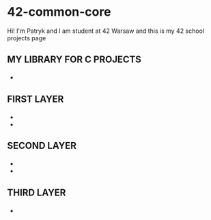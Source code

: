 # 42-common-core
Hi! I'm Patryk and I am student at 42 Warsaw and this is my 42 school projects page

<h2><p><b>MY LIBRARY FOR C PROJECTS</b></p></h2>
<ul>
  <li> <a href="https://github.com/Zuraw7/42-common-core/tree/main/libft" style="color: white; text-decoration: none;">libft</a> </li>

</ul>

<h2><p><b>FIRST LAYER</b></p></h2>
<ul>
  <li><a href="https://github.com/Zuraw7/42-common-core/tree/main/ft_printf" style="color: white; text-decoration: none;">ft_printf</a></li>
  <li><a href="https://github.com/Zuraw7/42-common-core/tree/main/get_next_line" style="color: white; text-decoration: none;">get_next_line</a></li>
</ul>

<h2><p><b>SECOND LAYER</b></p></h2>
<ul>
  <li><a href="https://github.com/Zuraw7/42-common-core/tree/main/so_long" style="color: white; text-decoration: none;">so_long</a></li>
  <li><a href="https://github.com/Zuraw7/42-common-core/tree/main/pipex" style="color: white; text-decoration: none;">pipex</a></li>
</ul>

<h2><p><b>THIRD LAYER</b></p></h2>
<ul>
  <li><a href="https://github.com/Zuraw7/42-common-core/tree/main/philosophers" style="color: white; text-decoration: none;">Philosophers</a></li>
</ul>
